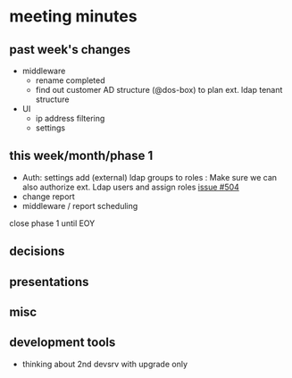 
# meeting minutes

## past week's changes

- middleware 
  - rename completed
  - find out customer AD structure (@dos-box) to plan ext. ldap tenant structure
- UI 
  - ip address filtering
  - settings

## this week/month/phase 1

- Auth: settings add (external) ldap groups to roles : Make sure we can also authorize ext. Ldap users and assign roles [issue #504](issue)
- change report
- middleware / report scheduling

close phase 1 until EOY

## decisions

## presentations

## misc

## development tools
- thinking about 2nd devsrv with upgrade only
